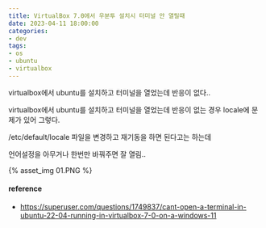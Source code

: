 ```yaml
---
title: VirtualBox 7.0에서 우분투 설치시 터미널 안 열릴때
date: 2023-04-11 18:00:00
categories:
- dev
tags:
- os
- ubuntu
- virtualbox
---
```


virtualbox에서 ubuntu를 설치하고 터미널을 열었는데 반응이 없다..

<!-- more -->

virtualbox에서 ubuntu를 설치하고 터미널을 열었는데 반응이 없는 경우 locale에 문제가 있어 그렇다.

/etc/default/locale 파일을 변경하고 재기동을 하면 된다고는 하는데

언어설정을 아무거나 한번만 바꿔주면 잘 열림..

{% asset_img 01.PNG %}


#### reference
  - https://superuser.com/questions/1749837/cant-open-a-terminal-in-ubuntu-22-04-running-in-virtualbox-7-0-on-a-windows-11



